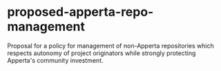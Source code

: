 # proposed-apperta-repo-management
Proposal for a policy for management of non-Apperta repositories which respects autonomy of project originators while strongly protecting Apperta's community investment. 
